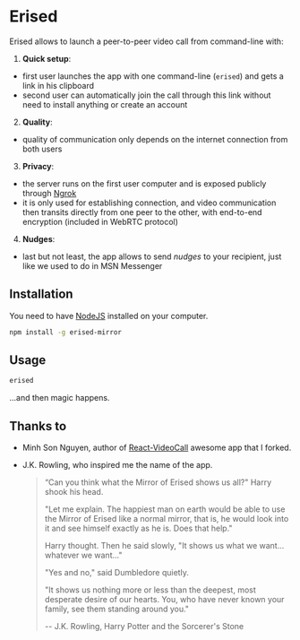 # Erised

Erised allows to launch a peer-to-peer video call from command-line with:

1. **Quick setup**:
  - first user launches the app with one command-line (`erised`) and gets a link in his clipboard
  - second user can automatically join the call through this link without need to install anything or create an account  
2. **Quality**:
  - quality of communication only depends on the internet connection from both users
3. **Privacy**:
  - the server runs on the first user computer and is exposed publicly through [Ngrok](https://ngrok.com/)
  - it is only used for establishing connection, and video communication then transits directly from one peer to the
  other, with end-to-end encryption (included in WebRTC protocol)
4. **Nudges**:
  - last but not least, the app allows to send *nudges* to your recipient, just like we used to do in MSN Messenger

## Installation

You need to have [NodeJS](https://nodejs.org/en/) installed on your computer.

```bash
npm install -g erised-mirror
```

## Usage

```bash
erised
```
...and then magic happens.

## Thanks to

- Minh Son Nguyen, author of [React-VideoCall](https://github.com/nguymin4/react-videocall) awesome app that I forked.
- J.K. Rowling, who inspired me the name of the app.

  > “Can you think what the Mirror of Erised shows us all?" Harry shook his head.
  >
  > "Let me explain. The happiest man on earth would be able to use the Mirror of Erised like a normal mirror, that is, he would look into it and see himself exactly as he is. Does that help."
  >
  > Harry thought. Then he said slowly, "It shows us what we want... whatever we want..."
  >
  > "Yes and no," said Dumbledore quietly.
  >
  > "It shows us nothing more or less than the deepest, most desperate desire of our hearts. You, who have never known your family, see them standing around you."
  >
  > -- J.K. Rowling, Harry Potter and the Sorcerer's Stone